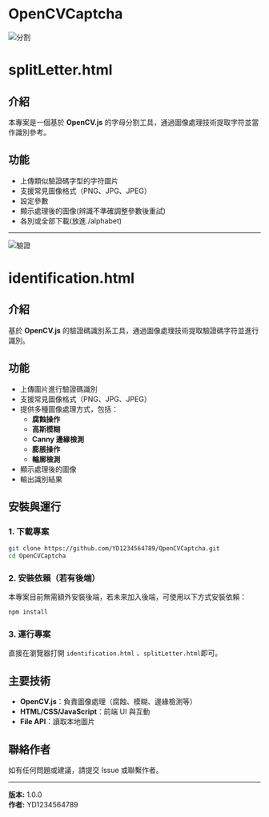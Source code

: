 # OpenCVCaptcha

![分割](https://github.com/user-attachments/assets/2261039e-6bec-42d9-9211-10aea18d3c33)

# splitLetter.html
## 介紹
本專案是一個基於 **OpenCV.js** 的字母分割工具，通過圖像處理技術提取字符並當作識別參考。

## 功能
- 上傳類似驗證碼字型的字符圖片
- 支援常見圖像格式（PNG、JPG、JPEG）
- 設定參數
- 顯示處理後的圖像(辨識不準確調整參數後重試)
- 各別或全部下載(放進./alphabet)
---

![驗證](https://github.com/user-attachments/assets/3b331033-41ac-467b-98ec-cd22bbf42bb2)
# identification.html

## 介紹
基於 **OpenCV.js** 的驗證碼識別系工具，通過圖像處理技術提取驗證碼字符並進行識別。

## 功能
- 上傳圖片進行驗證碼識別
- 支援常見圖像格式（PNG、JPG、JPEG）
- 提供多種圖像處理方式，包括：
  - **腐蝕操作**
  - **高斯模糊**
  - **Canny 邊緣檢測**
  - **膨脹操作**
  - **輪廓檢測**
- 顯示處理後的圖像
- 輸出識別結果
  
## 安裝與運行
### 1. 下載專案
```sh
git clone https://github.com/YD1234564789/OpenCVCaptcha.git
cd OpenCVCaptcha
```

### 2. 安裝依賴（若有後端）
本專案目前無需額外安裝後端，若未來加入後端，可使用以下方式安裝依賴：
```sh
npm install
```

### 3. 運行專案
直接在瀏覽器打開 `identification.html` 、`splitLetter.html`即可。

## 主要技術
- **OpenCV.js**：負責圖像處理（腐蝕、模糊、邊緣檢測等）
- **HTML/CSS/JavaScript**：前端 UI 與互動
- **File API**：讀取本地圖片

## 聯絡作者
如有任何問題或建議，請提交 Issue 或聯繫作者。

---
**版本:** 1.0.0  
**作者:** YD1234564789

